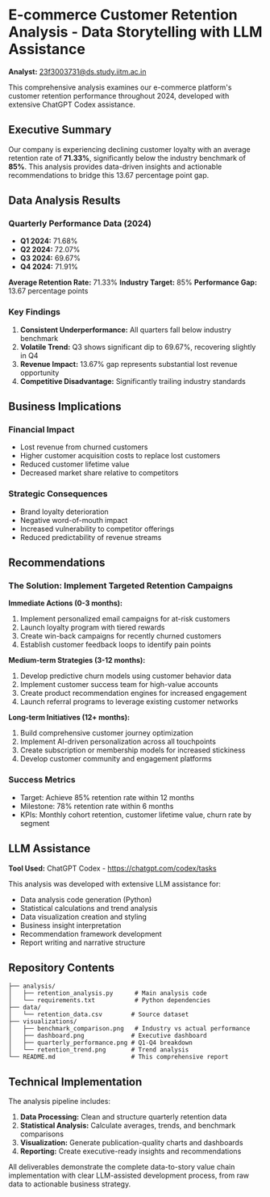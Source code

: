 # E-commerce Customer Retention Analysis - Data Storytelling with LLM Assistance

**Analyst:** 23f3003731@ds.study.iitm.ac.in

This comprehensive analysis examines our e-commerce platform's customer retention performance throughout 2024, developed with extensive ChatGPT Codex assistance.

## Executive Summary

Our company is experiencing declining customer loyalty with an average retention rate of **71.33%**, significantly below the industry benchmark of **85%**. This analysis provides data-driven insights and actionable recommendations to bridge this 13.67 percentage point gap.

## Data Analysis Results

### Quarterly Performance Data (2024)
- **Q1 2024:** 71.68%
- **Q2 2024:** 72.07%  
- **Q3 2024:** 69.67%
- **Q4 2024:** 71.91%

**Average Retention Rate:** 71.33%
**Industry Target:** 85%
**Performance Gap:** 13.67 percentage points

### Key Findings

1. **Consistent Underperformance:** All quarters fall below industry benchmark
2. **Volatile Trend:** Q3 shows significant dip to 69.67%, recovering slightly in Q4
3. **Revenue Impact:** 13.67% gap represents substantial lost revenue opportunity
4. **Competitive Disadvantage:** Significantly trailing industry standards

## Business Implications

### Financial Impact
- Lost revenue from churned customers
- Higher customer acquisition costs to replace lost customers  
- Reduced customer lifetime value
- Decreased market share relative to competitors

### Strategic Consequences
- Brand loyalty deterioration
- Negative word-of-mouth impact
- Increased vulnerability to competitor offerings
- Reduced predictability of revenue streams

## Recommendations

### The Solution: Implement Targeted Retention Campaigns

**Immediate Actions (0-3 months):**
1. Implement personalized email campaigns for at-risk customers
2. Launch loyalty program with tiered rewards
3. Create win-back campaigns for recently churned customers
4. Establish customer feedback loops to identify pain points

**Medium-term Strategies (3-12 months):**
1. Develop predictive churn models using customer behavior data
2. Implement customer success team for high-value accounts
3. Create product recommendation engines for increased engagement
4. Launch referral programs to leverage existing customer networks

**Long-term Initiatives (12+ months):**
1. Build comprehensive customer journey optimization
2. Implement AI-driven personalization across all touchpoints
3. Create subscription or membership models for increased stickiness
4. Develop customer community and engagement platforms

### Success Metrics
- Target: Achieve 85% retention rate within 12 months
- Milestone: 78% retention rate within 6 months
- KPIs: Monthly cohort retention, customer lifetime value, churn rate by segment

## LLM Assistance

**Tool Used:** ChatGPT Codex - https://chatgpt.com/codex/tasks

This analysis was developed with extensive LLM assistance for:
- Data analysis code generation (Python)
- Statistical calculations and trend analysis
- Data visualization creation and styling
- Business insight interpretation
- Recommendation framework development
- Report writing and narrative structure

## Repository Contents

```
├── analysis/
│   ├── retention_analysis.py      # Main analysis code
│   └── requirements.txt           # Python dependencies
├── data/
│   └── retention_data.csv        # Source dataset
├── visualizations/
│   ├── benchmark_comparison.png   # Industry vs actual performance
│   ├── dashboard.png             # Executive dashboard
│   ├── quarterly_performance.png # Q1-Q4 breakdown
│   └── retention_trend.png       # Trend analysis
└── README.md                     # This comprehensive report
```

## Technical Implementation

The analysis pipeline includes:
1. **Data Processing:** Clean and structure quarterly retention data
2. **Statistical Analysis:** Calculate averages, trends, and benchmark comparisons  
3. **Visualization:** Generate publication-quality charts and dashboards
4. **Reporting:** Create executive-ready insights and recommendations

All deliverables demonstrate the complete data-to-story value chain implementation with clear LLM-assisted development process, from raw data to actionable business strategy.
